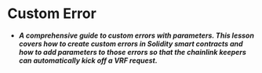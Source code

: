 # Custom Error
- ***A comprehensive guide to custom errors with parameters. This lesson covers how to create custom errors in Solidity smart contracts and how to add parameters to those errors so that the chainlink keepers can automatically kick off a VRF request.***
